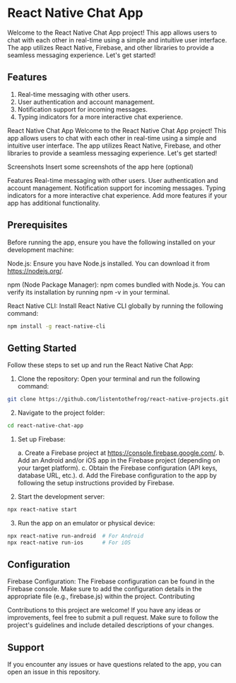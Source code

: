 # React Native Chat App

Welcome to the React Native Chat App project! This app allows users to chat with each other in real-time using a simple and intuitive user interface. The app utilizes React Native, Firebase, and other libraries to provide a seamless messaging experience. Let's get started!

## Features

1. Real-time messaging with other users.
2. User authentication and account management.
3. Notification support for incoming messages.
4. Typing indicators for a more interactive chat experience.

React Native Chat App
Welcome to the React Native Chat App project! This app allows users to chat with each other in real-time using a simple and intuitive user interface. The app utilizes React Native, Firebase, and other libraries to provide a seamless messaging experience. Let's get started!

Screenshots
Insert some screenshots of the app here (optional)

Features
Real-time messaging with other users.
User authentication and account management.
Notification support for incoming messages.
Typing indicators for a more interactive chat experience.
Add more features if your app has additional functionality.

## Prerequisites

Before running the app, ensure you have the following installed on your development machine:

Node.js: Ensure you have Node.js installed. You can download it from https://nodejs.org/.

npm (Node Package Manager): npm comes bundled with Node.js. You can verify its installation by running npm -v in your terminal.

React Native CLI: Install React Native CLI globally by running the following command:

```bash
npm install -g react-native-cli
```

## Getting Started

Follow these steps to set up and run the React Native Chat App:

1. Clone the repository: Open your terminal and run the following command:

```bash
git clone https://github.com/listentothefrog/react-native-projects.git
```

2. Navigate to the project folder:

```bash
cd react-native-chat-app
```

1. Set up Firebase:

   a. Create a Firebase project at https://console.firebase.google.com/.
   b. Add an Android and/or iOS app in the Firebase project (depending on your target platform).
   c. Obtain the Firebase configuration (API keys, database URL, etc.).
   d. Add the Firebase configuration to the app by following the setup instructions provided by Firebase.

2. Start the development server:

```bash
npx react-native start
```

3. Run the app on an emulator or physical device:

```bash
npx react-native run-android  # For Android
npx react-native run-ios      # For iOS
```

## Configuration

Firebase Configuration: The Firebase configuration can be found in the Firebase console. Make sure to add the configuration details in the appropriate file (e.g., firebase.js) within the project.
Contributing

Contributions to this project are welcome! If you have any ideas or improvements, feel free to submit a pull request. Make sure to follow the project's guidelines and include detailed descriptions of your changes.

## Support

If you encounter any issues or have questions related to the app, you can open an issue in this repository.
